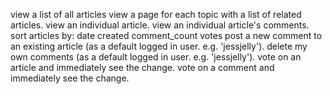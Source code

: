 view a list of all articles
view a page for each topic with a list of related articles.
view an individual article.
view an individual article's comments.
sort articles by:
date created
comment_count
votes
post a new comment to an existing article (as a default logged in user. e.g. 'jessjelly').
delete my own comments (as a default logged in user. e.g. 'jessjelly').
vote on an article and immediately see the change.
vote on a comment and immediately see the change.